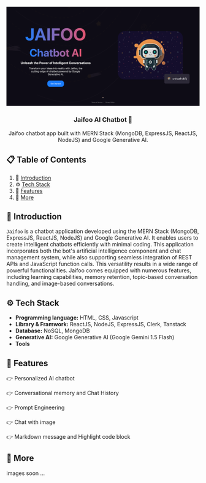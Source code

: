 <div align="center">
<br />
  <img src="client/public/banner.png" alt="Project Banner">
  <br />
  <h3 align="center">Jaifoo AI Chatbot 🤖</h3>
  <div align="center">
     Jaifoo chatbot app built with MERN Stack (MongoDB, ExpressJS, ReactJS, NodeJS) and Google Generative AI.
    </div>
</div>

## 📋 <a name="table">Table of Contents</a>

1. 🤖 [Introduction](#introduction)
2. ⚙️ [Tech Stack](#tech-stack)
3. 🔋 [Features](#features)
4. 🚀 [More](#more)

## <a name="introduction">🤖 Introduction</a>
```Jaifoo``` is a chatbot application developed using the MERN Stack (MongoDB, ExpressJS, ReactJS, NodeJS) and Google Generative AI. It enables users to create intelligent chatbots efficiently with minimal coding. This application incorporates both the bot's artificial intelligence component and chat management system, while also supporting seamless integration of REST APIs and JavaScript function calls. This versatility results in a wide range of powerful functionalities. Jaifoo comes equipped with numerous features, including learning capabilities, memory retention, topic-based conversation handling, and image-based conversations.

## <a name="tech-stack">⚙️ Tech Stack</a>

- **Programming language:** HTML, CSS, Javascript
- **Library & Framwork:** ReactJS, NodeJS, ExpressJS, Clerk, Tanstack
- **Database:** NoSQL, MongoDB
- **Generative AI:** Google Generative AI (Google Gemini 1.5 Flash)
- **Tools**

## <a name="features">🔋 Features</a>

👉 Personalized AI chatbot

👉 Conversational memory and Chat History

👉 Prompt Engineering

👉 Chat with image

👉 Markdown message and Highlight code block

## <a name="more">🚀 More</a>

images soon ...
